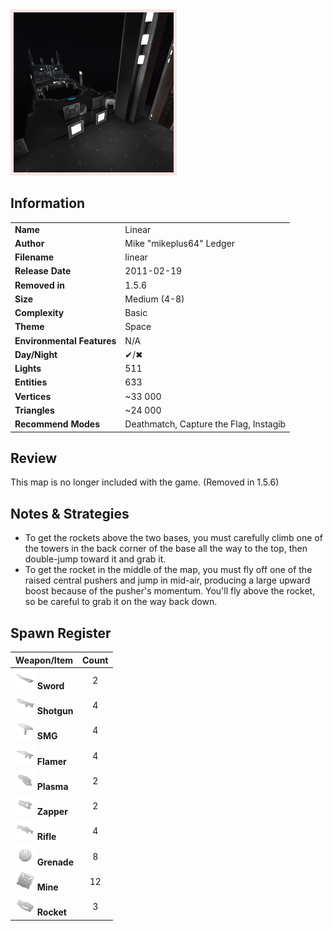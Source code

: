 <img style='border:5px solid #ffe0e0e0' src="../images/maps-old/linear.png" width="256px" />

## Information

|                            |                                        |
|----------------------------|----------------------------------------|
| **Name**                   | Linear                                 |
| **Author**                 | Mike "mikeplus64" Ledger               |
| **Filename**               | linear                                 |
| **Release Date**           | 2011-02-19                             |
| **Removed in**             | 1.5.6                                  |
| **Size**                   | Medium (4-8)                           |
| **Complexity**             | Basic                                  |
| **Theme**                  | Space                                  |
| **Environmental Features** | N/A                                    |
| **Day/Night**              | ✔/✖                                    |
| **Lights**                 | 511                                    |
| **Entities**               | 633                                    |
| **Vertices**               | ~33 000                                |
| **Triangles**              | ~24 000                                |
| **Recommend Modes**        | Deathmatch, Capture the Flag, Instagib |

## Review

This map is no longer included with the game. (Removed in 1.5.6)

## Notes & Strategies

- To get the rockets above the two bases, you must carefully climb one of the towers in the back corner of the base all the way to the top, then double-jump toward it and grab it.
- To get the rocket in the middle of the map, you must fly off one of the raised central pushers and jump in mid-air, producing a large upward boost because of the pusher's momentum. You'll fly above the rocket, so be careful to grab it on the way back down.

## Spawn Register

| Weapon/Item                                                         | Count |
|---------------------------------------------------------------------|:-----:|
| <img src="../images/weapons/sword.png" width="32px"/> **Sword**     |   2   |
| <img src="../images/weapons/shotgun.png" width="32px"/> **Shotgun** |   4   |
| <img src="../images/weapons/smg.png" width="32px"/> **SMG**         |   4   |
| <img src="../images/weapons/flamer.png" width="32px"/> **Flamer**   |   4   |
| <img src="../images/weapons/plasma.png" width="32px"/> **Plasma**   |   2   |
| <img src="../images/weapons/zapper.png" width="32px"/> **Zapper**   |   2   |
| <img src="../images/weapons/rifle.png" width="32px"/> **Rifle**     |   4   |
| <img src="../images/weapons/grenade.png" width="32px"/> **Grenade** |   8   |
| <img src="../images/weapons/mine.png" width="32px"/> **Mine**       |  12   |
| <img src="../images/weapons/rocket.png" width="32px"/> **Rocket**   |   3   |
